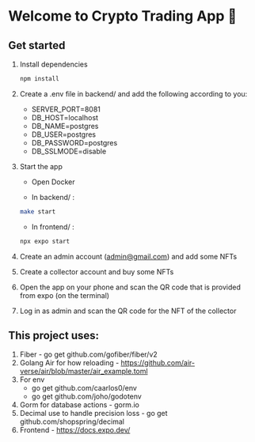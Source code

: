 # Welcome to Crypto Trading App 👋

## Get started

1. Install dependencies

   ```bash
   npm install
   ```

2. Create a .env file in backend/ and add the following according to you:
   - SERVER_PORT=8081
   - DB_HOST=localhost
   - DB_NAME=postgres
   - DB_USER=postgres
   - DB_PASSWORD=postgres
   - DB_SSLMODE=disable

2. Start the app

   - Open Docker

   - In backend/ :

   ```bash
   make start
   ```

   - In frontend/ : 

   ```bash
   npx expo start
   ```

4. Create an admin account (admin@gmail.com) and add some NFTs

5. Create a collector account and buy some NFTs

6. Open the app on your phone and scan the QR code that is provided from expo (on the terminal)
7. Log in as admin and scan the QR code for the NFT of the collector



## This project uses: 
1. Fiber - go get github.com/gofiber/fiber/v2
2. Golang Air for how reloading - https://github.com/air-verse/air/blob/master/air_example.toml
3. For env 
   - go get github.com/caarlos0/env 
   - go get github.com/joho/godotenv
4. Gorm for database actions - gorm.io
5. Decimal use to handle precision loss - go get github.com/shopspring/decimal
6. Frontend - https://docs.expo.dev/
